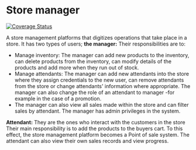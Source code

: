 

# Store manager
[![Coverage Status](https://coveralls.io/repos/github/emmanuelmacharia/Store-Manager/badge.svg)](https://coveralls.io/github/emmanuelmacharia/Store-Manager)

A store management platforms that digitizes operations that take place in a store. It has two types of users; **the manager:** Their responsibilities are to:
* Manage inventory: The manager can add new products to the inventory, can delete products from the inventory, can modify details of the products and add more when they run out of stock.
* Manage attendants: The manager can add new attendants into the store where they assign credentials to the new user, can remove attendants from the store or change attendants' information where appropriate. The manager can also change the role of an attendant to manager -for example in the case of a promotion.
* The manager can also view all sales made within the store and can filter sales by attendant.
The manager has admin privileges in the system.

**Attendant:** They are the ones who interact with the customers in the store
Their main responsibility is to add the products to the buyers cart. To this effect, the store management platform becomes a Point of sale system.
The attendant can also view their own sales records and view progress.
